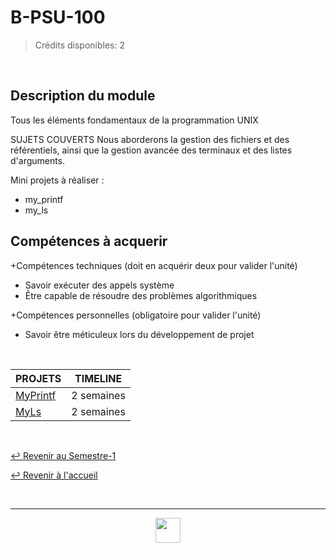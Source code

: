 # B-PSU-100

> Crédits disponibles: 2

<br>

## Description du module

Tous les éléments fondamentaux de la programmation UNIX

SUJETS COUVERTS
Nous aborderons la gestion des fichiers et des référentiels, ainsi que la gestion avancée des terminaux et des listes d'arguments.

Mini projets à réaliser :

- my_printf
- my_ls

## Compétences à acquerir

+Compétences techniques (doit en acquérir deux pour valider l'unité)

- Savoir exécuter des appels système
- Être capable de résoudre des problèmes algorithmiques

+Compétences personnelles (obligatoire pour valider l'unité)

- Savoir être méticuleux lors du développement de projet

<br>

<table align="center">
    <thead>
        <tr>
            <th>PROJETS</th>
            <th>TIMELINE</th>
        </tr>
    </thead>
    <tbody>
        <tr>
            <td><a href="https://github.com/Studio-17/Epitech-Subjects/tree/main/Semester-1/B-PSU-100/My_printf">MyPrintf</a></td>
            <td align="center">2 semaines</td>
        </tr>
        <tr>
            <td><a href="https://github.com/Studio-17/Epitech-Subjects/tree/main/Semester-1/B-PSU-100/My_ls">MyLs</a></td>
            <td align="center">2 semaines</td>
        </tr>
    </tbody>
</table>

<br>

[↩️ Revenir au Semestre-1](https://github.com/Studio-17/Epitech-Subjects/tree/main/Semester-1)

[↩️ Revenir à l'accueil](https://github.com/Studio-17/Epitech-Subjects)

<br>

---

<div align="center">

<a href="https://github.com/Studio-17" target="_blank"><img src="../../voc17.gif" width="40"></a>

</div>
